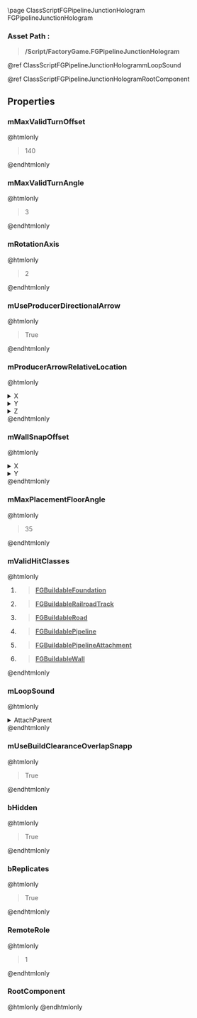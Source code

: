 \page ClassScriptFGPipelineJunctionHologram FGPipelineJunctionHologram
### Asset Path :
<b><blockquote>/Script/FactoryGame.FGPipelineJunctionHologram</blockquote></b>
@ref ClassScriptFGPipelineJunctionHologrammLoopSound

@ref ClassScriptFGPipelineJunctionHologramRootComponent

## Properties

### mMaxValidTurnOffset
@htmlonly
<blockquote>140</blockquote>
@endhtmlonly

### mMaxValidTurnAngle
@htmlonly
<blockquote>3</blockquote>
@endhtmlonly

### mRotationAxis
@htmlonly
<blockquote>2</blockquote>
@endhtmlonly

### mUseProducerDirectionalArrow
@htmlonly
<blockquote>True</blockquote>
@endhtmlonly

### mProducerArrowRelativeLocation
@htmlonly
<details>
 <summary>X</summary>
<blockquote>0</blockquote>
</details>
<details>
 <summary>Y</summary>
<blockquote>0</blockquote>
</details>
<details>
 <summary>Z</summary>
<blockquote>200</blockquote>
</details>
@endhtmlonly

### mWallSnapOffset
@htmlonly
<details>
 <summary>X</summary>
<blockquote>0</blockquote>
</details>
<details>
 <summary>Y</summary>
<blockquote>75</blockquote>
</details>
@endhtmlonly

### mMaxPlacementFloorAngle
@htmlonly
<blockquote>35</blockquote>
@endhtmlonly

### mValidHitClasses
@htmlonly
<ol>
<li>
<b><a href="_class_script_f_g_buildable_foundation.html"><blockquote>FGBuildableFoundation</blockquote></a></b>
</li>
<li>
<b><a href="_class_script_f_g_buildable_railroad_track.html"><blockquote>FGBuildableRailroadTrack</blockquote></a></b>
</li>
<li>
<b><a href="_class_script_f_g_buildable_road.html"><blockquote>FGBuildableRoad</blockquote></a></b>
</li>
<li>
<b><a href="_class_script_f_g_buildable_pipeline.html"><blockquote>FGBuildablePipeline</blockquote></a></b>
</li>
<li>
<b><a href="_class_script_f_g_buildable_pipeline_attachment.html"><blockquote>FGBuildablePipelineAttachment</blockquote></a></b>
</li>
<li>
<b><a href="_class_script_f_g_buildable_wall.html"><blockquote>FGBuildableWall</blockquote></a></b>
</li>
</ol>
@endhtmlonly

### mLoopSound
@htmlonly
<details>
 <summary>AttachParent</summary>
<details>
 <summary>$ObjectClass</summary>
<b><a href="_class_script_scene_component.html"><blockquote>SceneComponent</blockquote></a></b>
</details>
<details>
 <summary>$ObjectFlags</summary>
<blockquote>262177</blockquote>
</details>
<details>
 <summary>$ObjectName</summary>
<blockquote>RootComponent</blockquote>
</details>
</details>
@endhtmlonly

### mUseBuildClearanceOverlapSnapp
@htmlonly
<blockquote>True</blockquote>
@endhtmlonly

### bHidden
@htmlonly
<blockquote>True</blockquote>
@endhtmlonly

### bReplicates
@htmlonly
<blockquote>True</blockquote>
@endhtmlonly

### RemoteRole
@htmlonly
<blockquote>1</blockquote>
@endhtmlonly

### RootComponent
@htmlonly
@endhtmlonly

